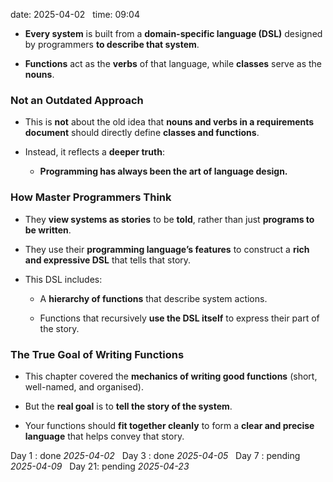 
date: 2025-04-02  
time: 09:04  

- **Every system** is built from a **domain-specific language (DSL)** designed by programmers **to describe that system**.
    
- **Functions** act as the **verbs** of that language, while **classes** serve as the **nouns**.
    

### **Not an Outdated Approach**

- This is **not** about the old idea that **nouns and verbs in a requirements document** should directly define **classes and functions**.
    
- Instead, it reflects a **deeper truth**:
    
    - **Programming has always been the art of language design.**
        

### **How Master Programmers Think**

- They **view systems as stories** to be **told**, rather than just **programs to be written**.
    
- They use their **programming language’s features** to construct a **rich and expressive DSL** that tells that story.
    
- This DSL includes:
    
    - A **hierarchy of functions** that describe system actions.
        
    - Functions that recursively **use the DSL itself** to express their part of the story.
        

### **The True Goal of Writing Functions**

- This chapter covered the **mechanics of writing good functions** (short, well-named, and organised).
    
- But the **real goal** is to **tell the story of the system**.
    
- Your functions should **fit together cleanly** to form a **clear and precise language** that helps convey that story.

Day 1 : done *2025-04-02*  
Day 3 : done *2025-04-05*  
Day 7 : pending *2025-04-09*  
Day 21: pending *2025-04-23*
